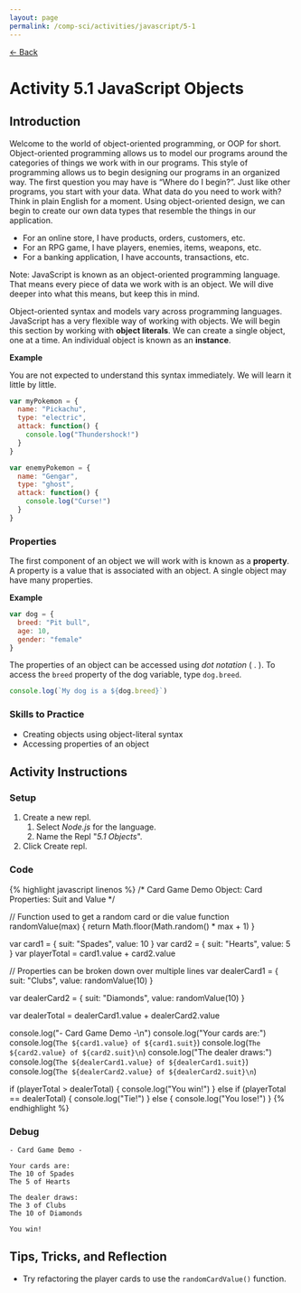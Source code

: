 ```yaml
---
layout: page
permalink: /comp-sci/activities/javascript/5-1
---
```


[← Back](./)

# Activity 5.1 JavaScript Objects

## Introduction

Welcome to the world of object-oriented programming, or OOP for short. Object-oriented programming allows us to model our programs around the categories of things we work with in our programs. This style of programming allows us to begin designing our programs in an organized way. The first question you may have is “Where do I begin?”. Just like other programs, you start with your data. What data do you need to work with? Think in plain English for a moment. Using object-oriented design, we can begin to create our own data types that resemble the things in our application.

- For an online store, I have products, orders, customers, etc.
- For an RPG game, I have players, enemies, items, weapons, etc.
- For a banking application, I have accounts, transactions, etc.

Note: JavaScript is known as an object-oriented programming language. That means every piece of data we work with is an object. We will dive deeper into what this means, but keep this in mind.

Object-oriented syntax and models vary across programming languages. JavaScript has a very flexible way of working with objects. We will begin this section by working with **object literals**. We can create a single object, one at a time. An individual object is known as an **instance**.

**Example**

You are not expected to understand this syntax immediately. We will learn it little by little.

```js
var myPokemon = {
  name: "Pickachu",
  type: "electric",
  attack: function() {
    console.log("Thundershock!")
  }
}

var enemyPokemon = {
  name: "Gengar",
  type: "ghost",
  attack: function() {
    console.log("Curse!")
  }
}
```

### Properties

The first component of an object we will work with is known as a **property**. A property is a value that is associated with an object. A single object may have many properties.

**Example**
```js
var dog = {
  breed: "Pit bull",
  age: 10,
  gender: "female"
}
```

The properties of an object can be accessed using *dot notation* ( . ). To access the `breed` property of the dog variable, type `dog.breed`.

```js
console.log(`My dog is a ${dog.breed}`)
```


### Skills to Practice

- Creating objects using object-literal syntax
- Accessing properties of an object


## Activity Instructions

### Setup
1. Create a new repl.
    1. Select *Node.js* for the language.
    2. Name the Repl "*5.1 Objects*".
2. Click Create repl.

### Code

{% highlight javascript linenos %}
/* Card Game Demo
  Object: Card
  Properties: Suit and Value
*/

// Function used to get a random card or die value
function randomValue(max) {
  return Math.floor(Math.random() * max + 1)
}

var card1 = { suit: "Spades", value: 10 }
var card2 = { suit: "Hearts", value: 5 }
var playerTotal = card1.value + card2.value

// Properties can be broken down over multiple lines
var dealerCard1 = {
  suit: "Clubs",
  value: randomValue(10)
}

var dealerCard2 = {
  suit: "Diamonds",
  value: randomValue(10)
}

var dealerTotal = dealerCard1.value + dealerCard2.value


console.log("- Card Game Demo -\n")
console.log("Your cards are:")
console.log(`The ${card1.value} of ${card1.suit}`)
console.log(`The ${card2.value} of ${card2.suit}\n`)
console.log("The dealer draws:")
console.log(`The ${dealerCard1.value} of ${dealerCard1.suit}`)
console.log(`The ${dealerCard2.value} of ${dealerCard2.suit}\n`)

if (playerTotal > dealerTotal) {
  console.log("You win!")
}
else if (playerTotal == dealerTotal) {
  console.log("Tie!")
}
else {
  console.log("You lose!")
}
{% endhighlight %}

### Debug

```
- Card Game Demo -

Your cards are:
The 10 of Spades
The 5 of Hearts

The dealer draws:
The 3 of Clubs
The 10 of Diamonds

You win!
```

## Tips, Tricks, and Reflection

- Try refactoring the player cards to use the `randomCardValue()` function.